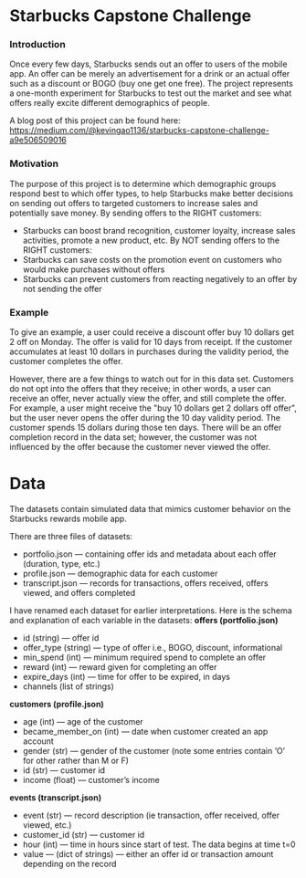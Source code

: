 # Starbucks Capstone Challenge

### Introduction
Once every few days, Starbucks sends out an offer to users of the mobile app. An offer can be merely an advertisement for a drink or an actual offer such as a discount or BOGO (buy one get one free). The project represents a one-month experiment for Starbucks to test out the market and see what offers really excite different demographics of people.

A blog post of this project can be found here: https://medium.com/@kevingao1136/starbucks-capstone-challenge-a9e506509016

### Motivation
The purpose of this project is to determine which demographic groups respond best to which offer types, to help Starbucks make better decisions on sending out offers to targeted customers to increase sales and potentially save money.
By sending offers to the RIGHT customers:
- Starbucks can boost brand recognition, customer loyalty, increase sales activities, promote a new product, etc.
By NOT sending offers to the RIGHT customers:
- Starbucks can save costs on the promotion event on customers who would make purchases without offers
- Starbucks can prevent customers from reacting negatively to an offer by not sending the offer

### Example

To give an example, a user could receive a discount offer buy 10 dollars get 2 off on Monday. The offer is valid for 10 days from receipt. If the customer accumulates at least 10 dollars in purchases during the validity period, the customer completes the offer.

However, there are a few things to watch out for in this data set. Customers do not opt into the offers that they receive; in other words, a user can receive an offer, never actually view the offer, and still complete the offer. For example, a user might receive the "buy 10 dollars get 2 dollars off offer", but the user never opens the offer during the 10 day validity period. The customer spends 15 dollars during those ten days. There will be an offer completion record in the data set; however, the customer was not influenced by the offer because the customer never viewed the offer.

# Data
The datasets contain simulated data that mimics customer behavior on the Starbucks rewards mobile app.

There are three files of datasets:
- portfolio.json — containing offer ids and metadata about each offer (duration, type, etc.)
- profile.json — demographic data for each customer
- transcript.json — records for transactions, offers received, offers viewed, and offers completed

I have renamed each dataset for earlier interpretations. Here is the schema and explanation of each variable in the datasets:
**offers (portfolio.json)**
- id (string) — offer id
- offer_type (string) — type of offer i.e., BOGO, discount, informational
- min_spend (int) — minimum required spend to complete an offer
- reward (int) — reward given for completing an offer
- expire_days (int) — time for offer to be expired, in days
- channels (list of strings)

**customers (profile.json)**
- age (int) — age of the customer
- became_member_on (int) — date when customer created an app account
- gender (str) — gender of the customer (note some entries contain ‘O’ for other rather than M or F)
- id (str) — customer id
- income (float) — customer’s income

**events (transcript.json)**
- event (str) — record description (ie transaction, offer received, offer viewed, etc.)
- customer_id (str) — customer id
- hour (int) — time in hours since start of test. The data begins at time t=0
- value — (dict of strings) — either an offer id or transaction amount depending on the record



